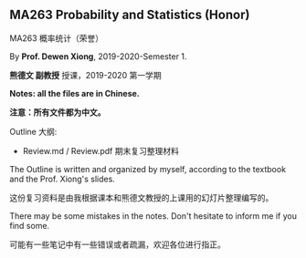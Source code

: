 ## MA263 Probability and Statistics (Honor)

MA263 概率统计（荣誉）

By **Prof. Dewen Xiong**, 2019-2020-Semester 1.

**熊德文 副教授** 授课，2019-2020 第一学期

**Notes: all the files are in Chinese.**

**注意：所有文件都为中文。** 

Outline 大纲:

- Review.md / Review.pdf 期末复习整理材料

The Outline is written and organized by myself, according to the textbook and the Prof. Xiong's slides.

这份复习资料是由我根据课本和熊德文教授的上课用的幻灯片整理编写的。

There may be some mistakes in the notes. Don't hesitate to inform me if you find some.

可能有一些笔记中有一些错误或者疏漏，欢迎各位进行指正。